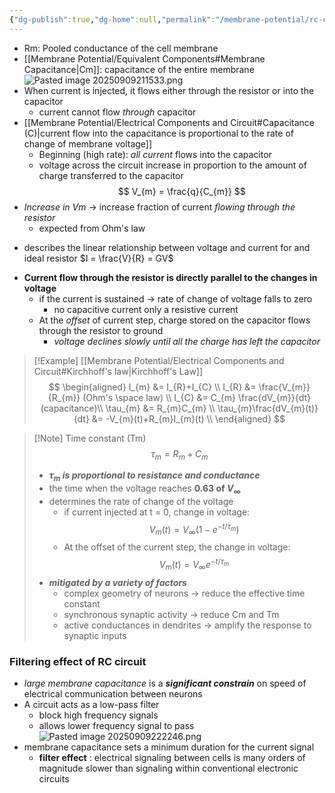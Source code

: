 ```yaml
---
{"dg-publish":true,"dg-home":null,"permalink":"/membrane-potential/rc-circuit/","dgPassFrontmatter":true}
---
```





- Rm: Pooled conductance of the cell membrane 
- [[Membrane Potential/Equivalent Components#Membrane Capacitance\|Cm]]: capacitance of the entire membrane 
![Pasted image 20250909211533.png](/img/user/Image/Pasted%20image%2020250909211533.png)
- When current is injected, it flows either through the resistor or into the capacitor 
	- current cannot flow *through* capacitor 
- [[Membrane Potential/Electrical Components and Circuit#Capacitance (C)\|current flow into the capacitance is proportional to the rate of change of membrane voltage]]
	- Beginning (high rate): *all current* flows into the capacitor 
	- voltage across the circuit increase in proportion to the amount of charge transferred to the capacitor 
		$$
V_{m} = \frac{q}{C_{m}}
$$
- *Increase in Vm* → increase fraction of current *flowing through the resistor* 
	- expected from Ohm's law 
	
<div class="transclusion internal-embed is-loaded"><div class="markdown-embed">



- describes the linear relationship between voltage and current for and ideal resistor 
	$I = \frac{V}{R} = GV$

</div></div>

- **Current flow through the resistor is directly parallel to the changes in voltage** 
	- if the current is sustained → rate of change of voltage falls to zero 
		- no capacitive current only a resistive current 
	- At the *offset* of current step, charge stored on the capacitor flows through the resistor to ground 
		- *voltage declines slowly until all the charge has left the capacitor* 

> [!Example] [[Membrane Potential/Electrical Components and Circuit#Kirchhoff's law\|Kirchhoff's Law]]
> $$
\begin{aligned}
I_{m} &= I_{R}+I_{C} \\
I_{R} &= \frac{V_{m}}{R_{m}} (Ohm's \space law) \\
I_{C} &= C_{m} \frac{dV_{m}}{dt} (capacitance)\\
\tau_{m} &= R_{m}C_{m} \\
\tau_{m}\frac{dV_{m}(t)}{dt} &= -V_{m}(t)+R_{m}I_{m}(t) \\
\end{aligned}
$$

> [!Note] Time constant (Tm)
> $$\tau_{m} =R_{m}+C_{m}$$
> - ***$\tau_{m}$ is proportional to resistance and conductance***
> - the time when the voltage reaches **0.63 of $V_{\infty}$** 
> - determines the rate of change of the voltage 
>	-  if current injected at t = 0, change in voltage: 
>		$$ V_{m}(t) = V_{\infty}(1-e^{-t/\tau_{m}}) $$
>	- At the offset of the current step, the change in voltage: 
>		$$ V_{m}(t)= V_{\infty}e^{-{t}/{\tau_{m}}} $$
>- ***mitigated by a variety of factors*** 
>	- complex geometry of neurons → reduce the effective time constant 
>	- synchronous synaptic activity → reduce Cm and Tm 
>	- active conductances in dendrites → amplify the response to synaptic inputs 

### Filtering effect of RC circuit 
- *large membrane capacitance* is a ***significant constrain*** on speed of electrical communication between neurons 
- A circuit acts as a low-pass filter 
	- block high frequency signals 
	- allows lower frequency signal to pass 
	![Pasted image 20250909222246.png](/img/user/Image/Pasted%20image%2020250909222246.png)
- membrane capacitance sets a minimum duration for the current signal 
	- **filter effect** : electrical signaling between cells is many orders of magnitude slower than signaling within conventional electronic circuits 